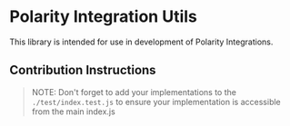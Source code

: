 # Polarity Integration Utils

This library is intended for use in development of Polarity Integrations.



## Contribution Instructions

> NOTE: Don't forget to add your implementations to the `./test/index.test.js` to ensure your implementation is accessible from the main index.js